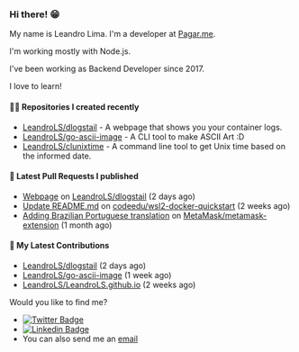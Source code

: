 ### Hi there! 😁 

My name is Leandro Lima. I'm a developer at [Pagar.me](https://pagar.me/).  

I'm working mostly with Node.js. 

I've been working as Backend Developer since 2017. 

I love to learn!  

#### 👨‍💻 Repositories I created recently
- [LeandroLS/dlogstail](https://github.com/LeandroLS/dlogstail) - A webpage that shows you your container logs.
- [LeandroLS/go-ascii-image](https://github.com/LeandroLS/go-ascii-image) - A CLI tool to make ASCII Art :D
- [LeandroLS/clunixtime](https://github.com/LeandroLS/clunixtime) - A command line tool to get Unix time based on the informed date.

#### 🔨 Latest Pull Requests I published

- [Webpage](https://github.com/LeandroLS/dlogstail/pull/1) on [LeandroLS/dlogstail](https://github.com/LeandroLS/dlogstail) (2 days ago)
- [Update README.md](https://github.com/codeedu/wsl2-docker-quickstart/pull/19) on [codeedu/wsl2-docker-quickstart](https://github.com/codeedu/wsl2-docker-quickstart) (2 weeks ago)
- [Adding Brazilian Portuguese translation](https://github.com/MetaMask/metamask-extension/pull/13470) on [MetaMask/metamask-extension](https://github.com/MetaMask/metamask-extension) (1 month ago)

#### :construction_worker: My Latest Contributions

- [LeandroLS/dlogstail](https://github.com/LeandroLS/dlogstail) (2 days ago)
- [LeandroLS/go-ascii-image](https://github.com/LeandroLS/go-ascii-image) (1 week ago)
- [LeandroLS/LeandroLS.github.io](https://github.com/LeandroLS/LeandroLS.github.io) (2 weeks ago)

Would you like to find me?

- [![Twitter Badge](https://img.shields.io/badge/-Twitter-1ca0f1?style=flat-square&labelColor=1ca0f1&logo=twitter&logoColor=white&link=https://twitter.com/le_limasilva)](https://twitter.com/le_limasilva)  
- [![Linkedin Badge](https://img.shields.io/badge/-LinkedIn-blue?style=flat-square&logo=Linkedin&logoColor=white&link=https://www.linkedin.com/in/llimasilva/)](https://www.linkedin.com/in/llimasilva/)  
- You can also send me an [email](mailto:llimas@outlook.com)
